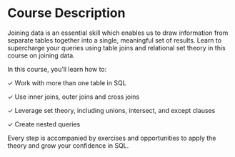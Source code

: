 # Course Description

Joining data is an essential skill which enables us to draw information from separate tables together into a single, meaningful set of results. Learn to supercharge your queries using table joins and relational set theory in this course on joining data.

In this course, you’ll learn how to:

✓ Work with more than one table in SQL

✓ Use inner joins, outer joins and cross joins

✓ Leverage set theory, including unions, intersect, and except clauses

✓ Create nested queries

Every step is accompanied by exercises and opportunities to apply the theory and grow your confidence in SQL.
